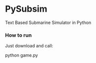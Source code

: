 PySubsim
========

Text Based Submarine Simulator in Python


### How to run

Just download and call:

python game.py

